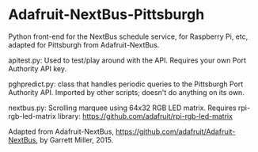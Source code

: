 Adafruit-NextBus-Pittsburgh
================

Python front-end for the NextBus schedule service, for Raspberry Pi, etc, adapted for Pittsburgh from Adafruit-NextBus.

apitest.py: Used to test/play around with the API.  Requires your own Port Authority API key.

pghpredict.py: class that handles periodic queries to the Pittsburgh Port Authority API. Imported by other scripts; doesn't do anything on its own.

nextbus.py: Scrolling marquee using 64x32 RGB LED matrix. Requires rpi-rgb-led-matrix library: https://github.com/adafruit/rpi-rgb-led-matrix

Adapted from Adafruit-NextBus, https://github.com/adafruit/Adafruit-NextBus, by Garrett Miller, 2015.